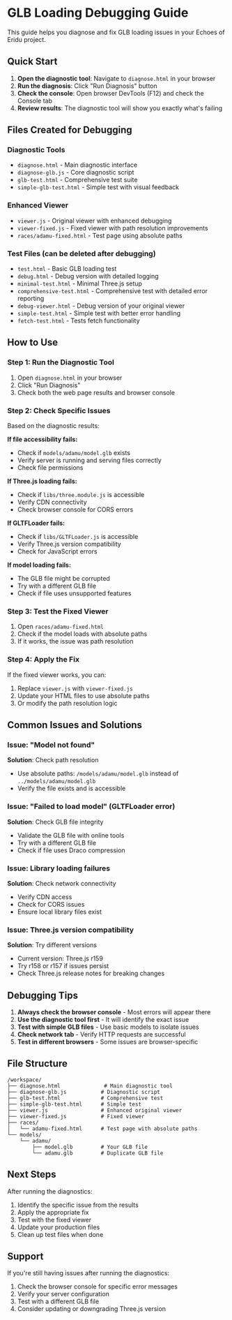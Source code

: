 # GLB Loading Debugging Guide

This guide helps you diagnose and fix GLB loading issues in your Echoes of Eridu project.

## Quick Start

1. **Open the diagnostic tool**: Navigate to `diagnose.html` in your browser
2. **Run the diagnosis**: Click "Run Diagnosis" button
3. **Check the console**: Open browser DevTools (F12) and check the Console tab
4. **Review results**: The diagnostic tool will show you exactly what's failing

## Files Created for Debugging

### Diagnostic Tools
- `diagnose.html` - Main diagnostic interface
- `diagnose-glb.js` - Core diagnostic script
- `glb-test.html` - Comprehensive test suite
- `simple-glb-test.html` - Simple test with visual feedback

### Enhanced Viewer
- `viewer.js` - Original viewer with enhanced debugging
- `viewer-fixed.js` - Fixed viewer with path resolution improvements
- `races/adamu-fixed.html` - Test page using absolute paths

### Test Files (can be deleted after debugging)
- `test.html` - Basic GLB loading test
- `debug.html` - Debug version with detailed logging
- `minimal-test.html` - Minimal Three.js setup
- `comprehensive-test.html` - Comprehensive test with detailed error reporting
- `debug-viewer.html` - Debug version of your original viewer
- `simple-test.html` - Simple test with better error handling
- `fetch-test.html` - Tests fetch functionality

## How to Use

### Step 1: Run the Diagnostic Tool
1. Open `diagnose.html` in your browser
2. Click "Run Diagnosis"
3. Check both the web page results and browser console

### Step 2: Check Specific Issues
Based on the diagnostic results:

**If file accessibility fails:**
- Check if `models/adamu/model.glb` exists
- Verify server is running and serving files correctly
- Check file permissions

**If Three.js loading fails:**
- Check if `libs/three.module.js` is accessible
- Verify CDN connectivity
- Check browser console for CORS errors

**If GLTFLoader fails:**
- Check if `libs/GLTFLoader.js` is accessible
- Verify Three.js version compatibility
- Check for JavaScript errors

**If model loading fails:**
- The GLB file might be corrupted
- Try with a different GLB file
- Check if file uses unsupported features

### Step 3: Test the Fixed Viewer
1. Open `races/adamu-fixed.html`
2. Check if the model loads with absolute paths
3. If it works, the issue was path resolution

### Step 4: Apply the Fix
If the fixed viewer works, you can:
1. Replace `viewer.js` with `viewer-fixed.js`
2. Update your HTML files to use absolute paths
3. Or modify the path resolution logic

## Common Issues and Solutions

### Issue: "Model not found"
**Solution**: Check path resolution
- Use absolute paths: `/models/adamu/model.glb` instead of `../models/adamu/model.glb`
- Verify the file exists and is accessible

### Issue: "Failed to load model" (GLTFLoader error)
**Solution**: Check GLB file integrity
- Validate the GLB file with online tools
- Try with a different GLB file
- Check if file uses Draco compression

### Issue: Library loading failures
**Solution**: Check network connectivity
- Verify CDN access
- Check for CORS issues
- Ensure local library files exist

### Issue: Three.js version compatibility
**Solution**: Try different versions
- Current version: Three.js r159
- Try r158 or r157 if issues persist
- Check Three.js release notes for breaking changes

## Debugging Tips

1. **Always check the browser console** - Most errors will appear there
2. **Use the diagnostic tool first** - It will identify the exact issue
3. **Test with simple GLB files** - Use basic models to isolate issues
4. **Check network tab** - Verify HTTP requests are successful
5. **Test in different browsers** - Some issues are browser-specific

## File Structure
```
/workspace/
├── diagnose.html              # Main diagnostic tool
├── diagnose-glb.js           # Diagnostic script
├── glb-test.html             # Comprehensive test
├── simple-glb-test.html      # Simple test
├── viewer.js                 # Enhanced original viewer
├── viewer-fixed.js           # Fixed viewer
├── races/
│   └── adamu-fixed.html      # Test page with absolute paths
└── models/
    └── adamu/
        ├── model.glb         # Your GLB file
        └── adamu.glb         # Duplicate GLB file
```

## Next Steps

After running the diagnostics:
1. Identify the specific issue from the results
2. Apply the appropriate fix
3. Test with the fixed viewer
4. Update your production files
5. Clean up test files when done

## Support

If you're still having issues after running the diagnostics:
1. Check the browser console for specific error messages
2. Verify your server configuration
3. Test with a different GLB file
4. Consider updating or downgrading Three.js version